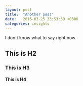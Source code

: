 ```yaml
---
layout: post
title:  "Another post"
date:   2016-03-25 23:53:39 +0300
categories: insights
---
```


I don't know what to say right now.

## This is H2

### This is H3

#### This is H4
